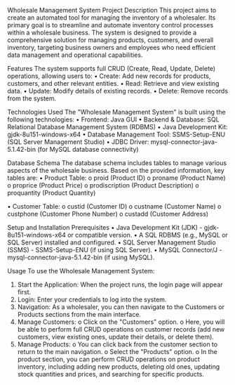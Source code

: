 Wholesale Management System
Project Description
This project aims to create an automated tool for managing the inventory of a wholesaler. Its primary goal is to streamline and automate inventory control processes within a wholesale business. The system is designed to provide a comprehensive solution for managing products, customers, and overall inventory, targeting business owners and employees who need efficient data management and operational capabilities.

Features
The system supports full CRUD (Create, Read, Update, Delete) operations, allowing users to:
•	Create: Add new records for products, customers, and other relevant entities.
•	Read: Retrieve and view existing data.
•	Update: Modify details of existing records.
•	Delete: Remove records from the system.

Technologies Used
The "Wholesale Management System" is built using the following technologies:
•	Frontend: Java GUI
•	Backend & Database: SQL Relational Database Management System (RDBMS)
•	Java Development Kit: gjdk-8u151-windows-x64
•	Database Management Tool: SSMS-Setup-ENU (SQL Server Management Studio)
•	JDBC Driver: mysql-connector-java-5.1.42-bin (for MySQL database connectivity)

Database Schema
The database schema includes tables to manage various aspects of the wholesale business. Based on the provided information, key tables are:
•	Product Table:
o	proid (Product ID)
o	proname (Product Name)
o	proprice (Product Price)
o	prodiscription (Product Description)
o	proquantity (Product Quantity)

•	Customer Table:
o	custid (Customer ID)
o	custname (Customer Name)
o	custphone (Customer Phone Number)
o	custadd (Customer Address)

Setup and Installation
Prerequisites
•	Java Development Kit (JDK) - gjdk-8u151-windows-x64 or compatible version.
•	A SQL RDBMS (e.g., MySQL or SQL Server) installed and configured.
•	SQL Server Management Studio (SSMS) - SSMS-Setup-ENU (if using SQL Server).
•	MySQL Connector/J - mysql-connector-java-5.1.42-bin (if using MySQL).

Usage
To use the Wholesale Management System:
1.	Start the Application: When the project runs, the login page will appear first.
2.	Login: Enter your credentials to log into the system.
3.	Navigation: As a wholesaler, you can then navigate to the Customers or Products sections from the main interface.
4.	Manage Customers: 
o	Click on the "Customers" option.
o	Here, you will be able to perform full CRUD operations on customer records (add new customers, view existing ones, update their details, or delete them).
5.	Manage Products: 
o	You can click back from the customer section to return to the main navigation.
o	Select the "Products" option.
o	In the product section, you can perform CRUD operations on product inventory, including adding new products, deleting old ones, updating stock quantities and prices, and searching for specific products.   
